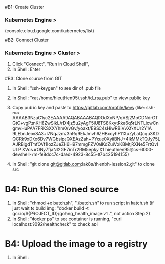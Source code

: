 #B1: Create Cluster
### Kubernetes Engine >
(console.cloud.google.com/kubernetes/list)

#B2: Connect Cluster
### Kubernetes Engine > Cluster >
1. Click "Connect", "Run in Cloud Shell", 
2. In Shell: Enter

#B3: Clone source from GIT
1. In Shell: "ssh-keygen" to see dir of .pub file
2. In Shell: "cat /home/hieuthien95/.ssh/id_rsa.pub" to view public key
3. Copy public key and paste to https://gitlab.com/profile/keys 
(like: ssh-rsa AAAAB3NzaC1yc2EAAAADAQABAAABAQDOdXxNP/qVSj2MoCDNdrGTGtC+vgPznKH8ZwSlkL/rDj4jz5u2yAgF5iUBTS8KxytRka6q5rLNTLicwCngmvHuPAA7FRKSXXYhmQ/vGv/yoaxt/E9SC4sHiwRBlVvXfxXUr2Y1A
9LEbnJeon8A3+l7NqJzmz3hRq9EkJmvh6ZHBxoyhF11XuZyLaQcqu3KDQCRk9xDKo6Dv7WGbsipeQXEAzZah+PYcue0XyiiBNJ+4IkMMkTQJy75LAJRBigdTmfOVf1IozZJeZH6H97mmgFZV0aIKdZuiVxKBMtjRXNe5FrtQvIULP
XVosurONy7fjaNI2GH7inTr2RM5epkyIX1 hieuthien95@cs-6000-devshell-vm-fe8dcc7c-daed-4923-8c55-07b425194155)

5. In Shell: "git clone git@gitlab.com:lak8s/thienbh-lession2.git" to clone src

# B4: Run this Cloned source
1. In Shell: "chmod +x batch.sh", "./batch.sh" to run script in batch.sh
(if just wait to build img: "docker build -t gcr.io/${PROJECT_ID}/golang_health_image:v1 .", not action Step 2)
2. In Shell: "docker ps" to see container is running, "curl localhost:9092/healthcheck" to check api

# B4: Upload the image to a registry
1. In Shell: 
